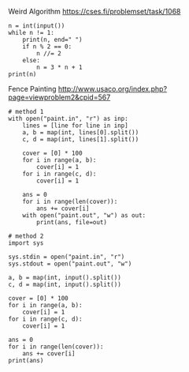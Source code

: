 Weird Algorithm https://cses.fi/problemset/task/1068
```
n = int(input())
while n != 1:
	print(n, end=" ")
	if n % 2 == 0:
		n //= 2
	else:
		n = 3 * n + 1
print(n)
```

Fence Painting http://www.usaco.org/index.php?page=viewproblem2&cpid=567
``` 
# method 1
with open("paint.in", "r") as inp:
	lines = [line for line in inp]
	a, b = map(int, lines[0].split())
	c, d = map(int, lines[1].split())

	cover = [0] * 100
	for i in range(a, b):
		cover[i] = 1
	for i in range(c, d):
		cover[i] = 1

	ans = 0
	for i in range(len(cover)):
		ans += cover[i]
	with open("paint.out", "w") as out:
		print(ans, file=out)
```


```
# method 2
import sys

sys.stdin = open("paint.in", "r")
sys.stdout = open("paint.out", "w")

a, b = map(int, input().split())
c, d = map(int, input().split())

cover = [0] * 100
for i in range(a, b):
	cover[i] = 1
for i in range(c, d):
	cover[i] = 1

ans = 0
for i in range(len(cover)):
	ans += cover[i]
print(ans)
```

